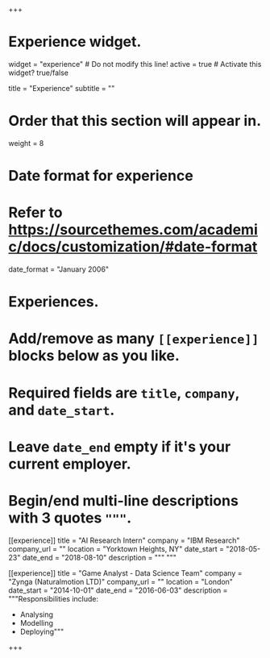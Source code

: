 +++
# Experience widget.
widget = "experience"  # Do not modify this line!
active = true  # Activate this widget? true/false

title = "Experience"
subtitle = ""

# Order that this section will appear in.
weight = 8

# Date format for experience
#   Refer to https://sourcethemes.com/academic/docs/customization/#date-format
date_format = "January 2006"

# Experiences.
#   Add/remove as many `[[experience]]` blocks below as you like.
#   Required fields are `title`, `company`, and `date_start`.
#   Leave `date_end` empty if it's your current employer.
#   Begin/end multi-line descriptions with 3 quotes `"""`.
[[experience]]
  title = "AI Research Intern"
  company = "IBM Research"
  company_url = ""
  location = "Yorktown Heights, NY"
  date_start = "2018-05-23"
  date_end = "2018-08-10"
  description = """  """

[[experience]]
  title = "Game Analyst - Data Science Team"
  company = "Zynga (Naturalmotion LTD)"
  company_url = ""
  location = "London"
  date_start = "2014-10-01"
  date_end = "2016-06-03"
  description = """Responsibilities include:
  
  * Analysing
  * Modelling
  * Deploying"""

+++
